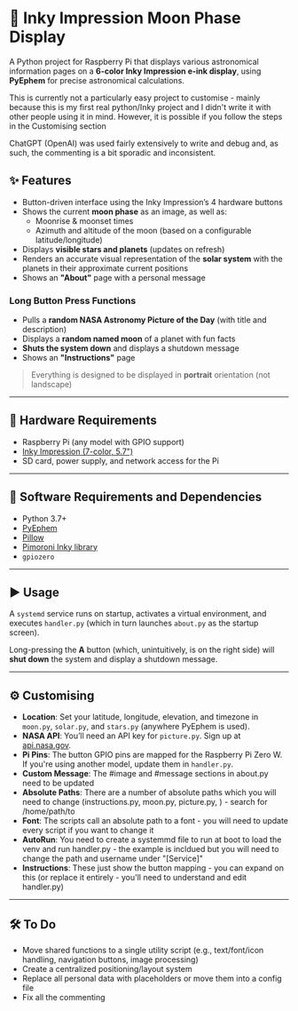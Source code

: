 # 🌙 Inky Impression Moon Phase Display

A Python project for Raspberry Pi that displays various astronomical information pages on a **6-color Inky Impression e-ink display**, using **PyEphem** for precise astronomical calculations.

This is currently not a particularly easy project to customise - mainly because this is my first real python/Inky project and I didn't write it with other people using it in mind. However, it is possible if you follow the steps in the Customising section

ChatGPT (OpenAI) was used fairly extensively to write and debug and, as such, the commenting is a bit sporadic and inconsistent.

## ✨ Features

- Button-driven interface using the Inky Impression’s 4 hardware buttons
- Shows the current **moon phase** as an image, as well as:
  - Moonrise & moonset times
  - Azimuth and altitude of the moon (based on a configurable latitude/longitude)
- Displays **visible stars and planets** (updates on refresh)
- Renders an accurate visual representation of the **solar system** with the planets in their approximate current positions
- Shows an **"About"** page with a personal message

### Long Button Press Functions

- Pulls a **random NASA Astronomy Picture of the Day** (with title and description)
- Displays a **random named moon** of a planet with fun facts
- **Shuts the system down** and displays a shutdown message
- Shows an **"Instructions"** page

> Everything is designed to be displayed in **portrait** orientation (not landscape)

---

## 🔧 Hardware Requirements

- Raspberry Pi (any model with GPIO support)
- [Inky Impression (7-color, 5.7")](https://shop.pimoroni.com/products/inky-impression-5-7)
- SD card, power supply, and network access for the Pi

---

## 🧰 Software Requirements and Dependencies

- Python 3.7+
- [PyEphem](https://pypi.org/project/ephem/)
- [Pillow](https://pypi.org/project/Pillow/)
- [Pimoroni Inky library](https://github.com/pimoroni/inky/)
- `gpiozero`

---

## ▶️ Usage

A `systemd` service runs on startup, activates a virtual environment, and executes `handler.py` (which in turn launches `about.py` as the startup screen).

Long-pressing the **A** button (which, unintuitively, is on the right side) will **shut down** the system and display a shutdown message.

---

## ⚙️ Customising

- **Location**: Set your latitude, longitude, elevation, and timezone in `moon.py`, `solar.py`, and `stars.py` (anywhere PyEphem is used).
- **NASA API**: You’ll need an API key for `picture.py`. Sign up at [api.nasa.gov](https://api.nasa.gov).
- **Pi Pins**: The button GPIO pins are mapped for the Raspberry Pi Zero W. If you're using another model, update them in `handler.py`.
- **Custom Message**: The #image and #message sections in about.py need to be updated
- **Absolute Paths**: There are a number of absolute paths which you will need to change (instructions.py, moon.py, picture.py, ) - search for /home/path/to
- **Font**: The scripts call an absolute path to a font - you will need to update every script if you want to change it
- **AutoRun**: You need to create a systemmd file to run at boot to load the venv and run handler.py - the example is incldued but you will need to change the path and username under "[Service]"
- **Instructions**: These just show the button mapping - you can expand on this (or replace it entirely - you'll need to understand and edit handler.py)
---

## 🛠️ To Do

- Move shared functions to a single utility script (e.g., text/font/icon handling, navigation buttons, image processing)
- Create a centralized positioning/layout system
- Replace all personal data with placeholders or move them into a config file
- Fix all the commenting
